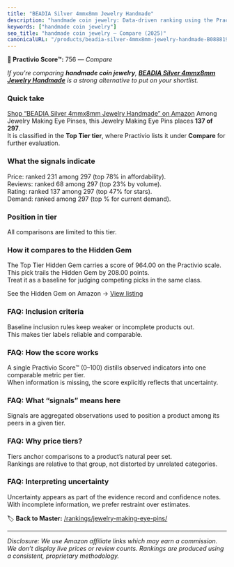 ```yaml
---
title: "BEADIA Silver 4mmx8mm Jewelry Handmade"
description: "handmade coin jewelry: Data-driven ranking using the Practivio Score™. Positioned by quality, value, demand, findability, momentum."
keywords: ["handmade coin jewelry"]
seo_title: "handmade coin jewelry — Compare (2025)"
canonicalURL: "/products/beadia-silver-4mmx8mm-jewelry-handmade-B088819YGV/"
---
```


**🛒 Practivio Score™:** 756 — _Compare_


*If you're comparing **handmade coin jewelry**, **[BEADIA Silver 4mmx8mm Jewelry Handmade](https://www.amazon.com/dp/B088819YGV?tag=practivio-20)** is a strong alternative to put on your shortlist.*
### Quick take
[Shop “BEADIA Silver 4mmx8mm Jewelry Handmade” on Amazon](https://www.amazon.com/dp/B088819YGV?tag=practivio-20)
Among Jewelry Making Eye Pinses, this Jewelry Making Eye Pins places **137 of 297**.  
It is classified in the **Top Tier tier**, where Practivio lists it under **Compare** for further evaluation.

### What the signals indicate
Price: ranked 231 among 297 (top 78% in affordability).  
Reviews: ranked 68 among 297 (top 23% by volume).  
Rating: ranked 137 among 297 (top 47% for stars).  
Demand: ranked  among 297 (top % for current demand).

### Position in tier
All comparisons are limited to this tier.

### How it compares to the Hidden Gem
The Top Tier Hidden Gem carries a score of 964.00 on the Practivio scale.  
This pick trails the Hidden Gem by 208.00 points.  
Treat it as a baseline for judging competing picks in the same class.  

See the Hidden Gem on Amazon → [View listing](https://www.amazon.com/dp/B07543G29V?tag=practivio-20)

### FAQ: Inclusion criteria
Baseline inclusion rules keep weaker or incomplete products out.  
This makes tier labels reliable and comparable.

### FAQ: How the score works
A single Practivio Score™ (0–100) distills observed indicators into one comparable metric per tier.  
When information is missing, the score explicitly reflects that uncertainty.

### FAQ: What “signals” means here
Signals are aggregated observations used to position a product among its peers in a given tier.

### FAQ: Why price tiers?
Tiers anchor comparisons to a product’s natural peer set.  
Rankings are relative to that group, not distorted by unrelated categories.

### FAQ: Interpreting uncertainty
Uncertainty appears as part of the evidence record and confidence notes.  
With incomplete information, we prefer restraint over estimates.

<!-- Missing template for Compare/CompareWithinPriceClass -->


🏷️ **Back to Master:** [/rankings/jewelry-making-eye-pins/](/rankings/jewelry-making-eye-pins/)

---
_Disclosure: We use Amazon affiliate links which may earn a commission. We don’t display live prices or review counts. Rankings are produced using a consistent, proprietary methodology._
